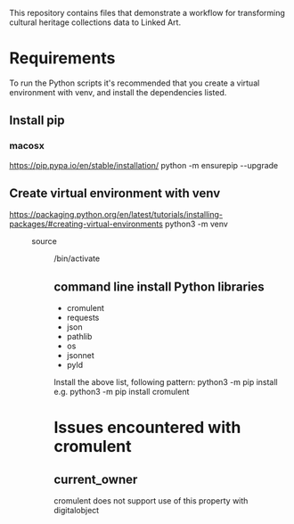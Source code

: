 
This repository contains files that demonstrate a workflow for transforming cultural heritage collections data to Linked Art.


# Requirements
To run the Python scripts it's recommended that you create a virtual environment with venv, and install the dependencies listed.

## Install pip

###  macosx  
https://pip.pypa.io/en/stable/installation/
python -m ensurepip --upgrade

## Create virtual environment with venv
https://packaging.python.org/en/latest/tutorials/installing-packages/#creating-virtual-environments
python3 -m venv <DIR>
source <DIR>/bin/activate

## command line install Python libraries

- cromulent
- requests
- json
- pathlib
- os
- jsonnet
- pyld
  
Install the above list, following pattern:
python3 -m pip install <name> e.g. python3 -m pip install cromulent


# Issues encountered with cromulent

## current_owner
cromulent does not support use of this property with digitalobject